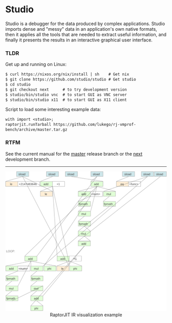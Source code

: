 # Studio

Studio is a debugger for the data produced by complex applications.
Studio imports dense and "messy" data in an application's own native
formats, then it applies all the tools that are needed to extract
useful information, and finally it presents the results in an
interactive graphical user interface.

### TLDR

Get up and running on Linux:

```shell
$ curl https://nixos.org/nix/install | sh    # Get nix
$ git clone https://github.com/studio/studio # Get studio
$ cd studio
$ git checkout next      # to try development version
$ studio/bin/studio vnc  # to start GUI as VNC server
$ studio/bin/studio x11  # to start GUI as X11 client
```

Script to load some interesting example data:

```
with import <studio>;
raptorjit.runTarball https://github.com/lukego/rj-vmprof-bench/archive/master.tar.gz
```

### RTFM

See the current manual for the [master](https://hydra.snabb.co/job/lukego/studio-manual/studio-manual-html/latest/download-by-type/file/Manual) release branch or
the [next](https://hydra.snabb.co/job/lukego/studio-manual-next/studio-manual-html/latest/download-by-type/file/Manual) development branch.

----

<p align="center"> <img src="studio.svg" alt="Studio screenshot" width=600> <br/> RaptorJIT IR visualization example </p>

